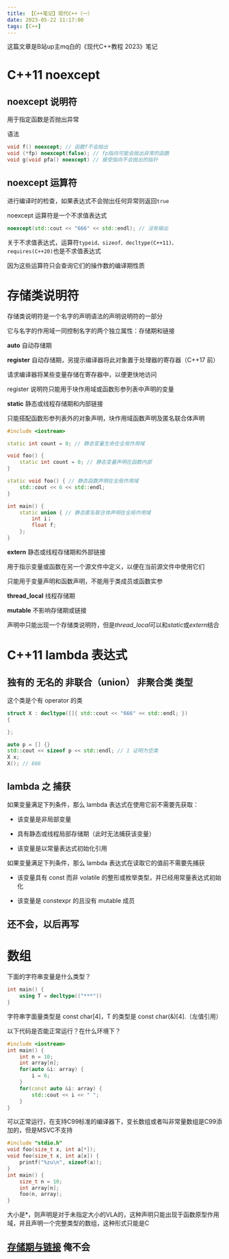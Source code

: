 ```yaml
---
title: 【C++笔记】现代C++（一）
date: 2023-05-22 11:17:00
tags: [C++]
---
```


这篇文章是B站up主mq白的《现代C++教程 2023》笔记

<!-- more-->

# C++11 noexcept

## noexcept 说明符

用于指定函数是否抛出异常

语法

```cpp
void f() noexcept; // 函数f不会抛出
void (*fp) noexcept(false); // fp指向可能会抛出异常的函数
void g(void pfa() noexcept) // 接受指向不会抛出的指针
```

## noexcept 运算符

进行编译时的检查，如果表达式不会抛出任何异常则返回`true`

noexcept 运算符是一个不求值表达式

```cpp
noexcept(std::cout << "666" << std::endl); // 没有输出
```

关于不求值表达式，运算符`typeid、sizeof、decltype(C++11)、requires(C++20)`也是不求值表达式

因为这些运算符只会查询它们的操作数的编译期性质

# 存储类说明符

存储类说明符是一个名字的声明语法的声明说明符的一部分

它与名字的作用域一同控制名字的两个独立属性：存储期和链接

**auto** 自动存储期

**register** 自动存储期，另提示编译器将此对象置于处理器的寄存器（C++17 前）

请求编译器将某些变量存储在寄存器中，以便更快地访问

register 说明符只能用于块作用域或函数形参列表中声明的变量

**static** 静态或线程存储期和内部链接

只能搭配函数形参列表外的对象声明，块作用域函数声明及匿名联合体声明

```cpp
#include <iostream>

static int count = 0; // 静态变量生命在全局作用域

void foo() {
    static int count = 0; // 静态变量声明在函数内部
}

static void foo() { // 静态函数声明在全局作用域
    std::cout << 6 << std::endl;
}

int main() {
    static union { // 静态匿名联合体声明在全局作用域
        int i；
        float f;
    };
}
```

**extern** 静态或线程存储期和外部链接

用于指示变量或函数在另一个源文件中定义，以便在当前源文件中使用它们

只能用于变量声明和函数声明，不能用于类成员或函数实参

**thread_local** 线程存储期

**mutable** 不影响存储期或链接

声明中只能出现一个存储类说明符，但是*thread_local*可以和*static*或*extern*结合

# C++11 lambda 表达式

## 独有的 无名的 非联合（union） 非聚合类 类型

这个类是个有 operator 的类

```cpp
struct X : decltype([]{ std::cout << "666" << std::endl; })
{

};
```

```cpp
auto p = [] {}
std::cout << sizeof p << std::endl; // 1 证明为空类
X x;
X(); // 666
```

## lambda 之 捕获

如果变量满足下列条件，那么 lambda 表达式在使用它前不需要先获取：

-   该变量是非局部变量

-   具有静态或线程局部存储期（此时无法捕获该变量）

-   该变量是以常量表达式初始化引用

如果变量满足下列条件，那么 lambda 表达式在读取它的值前不需要先捕获

-   该变量具有 const 而非 volatile 的整形或枚举类型，并已经用常量表达式初始化

-   该变量是 constexpr 的且没有 mutable 成员

## 还不会，以后再写

# 数组

下面的字符串变量是什么类型？

```cpp
int main() {
    using T = decltype(("***"))
}
```

字符串字面量类型是 const char[4]，T 的类型是 const char(&)[4].（左值引用）

以下代码是否能正常运行？在什么环境下？

```cpp
#include <iostream>
int main() {
    int n = 10;
    int array[n];
    for(auto &i: array) {
        i = 6; 
    }
    for(const auto &i: array) {
        std::cout << i << " ";
    }
}
```

可以正常运行，在支持C99标准的编译器下，变长数组或者叫非常量数组是C99添加的，但是MSVC不支持

``` cpp
#include "stdio.h"
void foo(size_t x, int a[*]);
void foo(size_t x, int a[x]) {
    printf("%zu\n", sizeof(a));
}
int main() {
    size_t n = 10;
    int array[n];
    foo(n, array);
}
```

大小是*，则声明是对于未指定大小的VLA的，这种声明只能出现于函数原型作用域，并且声明一个完整类型的数组，这种形式只能是C

## [存储期与链接](https://zh.cppreference.com/w/cpp/language/storage_duration) 俺不会